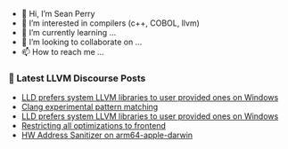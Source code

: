 - 👋 Hi, I’m Sean Perry
- 👀 I’m interested in compilers (c++, COBOL, llvm)
- 🌱 I’m currently learning ...
- 💞️ I’m looking to collaborate on ...
- 📫 How to reach me ...

<!---
s66perry/s66perry is a ✨ special ✨ repository because its `README.md` (this file) appears on your GitHub profile.
You can click the Preview link to take a look at your changes.
--->
### 📕 Latest LLVM Discourse Posts

<!-- DISCOURSE-LLVM:START -->
- [LLD prefers system LLVM libraries to user provided ones on Windows](https://discourse.llvm.org/t/lld-prefers-system-llvm-libraries-to-user-provided-ones-on-windows/76148#post_7)
- [Clang experimental pattern matching](https://discourse.llvm.org/t/clang-experimental-pattern-matching/76164#post_1)
- [LLD prefers system LLVM libraries to user provided ones on Windows](https://discourse.llvm.org/t/lld-prefers-system-llvm-libraries-to-user-provided-ones-on-windows/76148#post_6)
- [Restricting all optimizations to frontend](https://discourse.llvm.org/t/restricting-all-optimizations-to-frontend/75932#post_5)
- [HW Address Sanitizer on arm64-apple-darwin](https://discourse.llvm.org/t/hw-address-sanitizer-on-arm64-apple-darwin/76153#post_5)
<!-- DISCOURSE-LLVM:END -->
